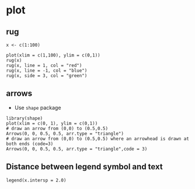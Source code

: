 # plot

## rug

```
x <- c(1:100)

plot(xlim = c(1,100), ylim = c(0,1))
rug(x)
rug(x, line = 1, col = "red")
rug(x, line = -1, col = "blue")
rug(x, side = 3, col = "green")
```

## arrows
* Use `shape` package

```
library(shape)
plot(xlim = c(0, 1), ylim = c(0,1))
# draw an arrow from (0,0) to (0.5,0.5)
Arrows(0, 0, 0.5, 0.5, arr.type = "triangle")
# draw an arrow from (0,0) to (0.5,0.5) where an arrowhead is drawn at both ends (code=3)
Arrows(0, 0, 0.5, 0.5, arr.type = "triangle",code = 3)
```

## Distance between legend symbol and text

```
legend(x.intersp = 2.0)
```